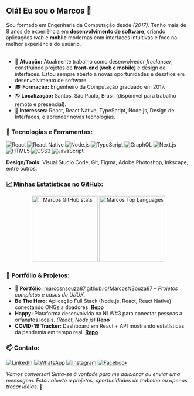 ## Olá! Eu sou o Marcos 👋 

Sou formado em Engenharia da Computação desde *(2017)*. Tenho mais de 8 anos de experiência em **desenvolvimento de software**, criando aplicações *web* e **mobile** modernas com interfaces intuitivas e foco na melhor experiência do usuário.  
<br/>

- 💼 **Atuação:** Atualmente trabalho como desenvolvedor *freelancer*, construindo projetos de **front-end (web e mobile)** e design de interfaces. Estou sempre aberto a novas oportunidades e desafios em desenvolvimento de software.  
- 🎓 **Formação:** Engenheiro da Computação graduado em 2017.  
- 🌎 **Localização:** Santos, São Paulo, Brasil (disponível para trabalho remoto e presencial).  
- 🎯 **Interesses:** React, React Native, TypeScript, Node.js, Design de Interfaces, e aprender novas tecnologias.

### 🚀 Tecnologias e Ferramentas:

![React](https://img.shields.io/badge/React-20232A?style=for-the-badge&logo=react&logoColor=61DAFB) 
![React Native](https://img.shields.io/badge/React_Native-20232A?style=for-the-badge&logo=react&logoColor=61DAFB) 
![Node.js](https://img.shields.io/badge/Node.js-339933?style=for-the-badge&logo=nodedotjs&logoColor=white) 
![TypeScript](https://img.shields.io/badge/TypeScript-007ACC?style=for-the-badge&logo=typescript&logoColor=white) 
![GraphQL](https://img.shields.io/badge/GraphQL-E10098?style=for-the-badge&logo=graphql&logoColor=white) 
![Next.js](https://img.shields.io/badge/Next.js-000000?style=for-the-badge&logo=nextdotjs&logoColor=white)  
![HTML5](https://img.shields.io/badge/HTML5-E34F26?style=for-the-badge&logo=html5&logoColor=white) 
![CSS3](https://img.shields.io/badge/CSS3-1572B6?style=for-the-badge&logo=css3&logoColor=white) 
![JavaScript](https://img.shields.io/badge/JavaScript-F7DF1E?style=for-the-badge&logo=javascript&logoColor=black) 

**Design/Tools:**  Visual Studio Code, Git, Figma, Adobe Photoshop, Inkscape, entre outros.

### 📈 Minhas Estatísticas no GitHub:
<p align="center">
  <img height="180em" src="https://github-readme-stats.vercel.app/api?username=MarcosNSouza87&show_icons=true&theme=radical&include_all_commits=true&count_private=true" alt="Marcos GitHub stats"/> 
  <img height="180em" src="https://github-readme-stats.vercel.app/api/top-langs/?username=MarcosNSouza87&layout=compact&theme=radical" alt="Marcos Top Languages"/>
</p>

### 💼 Portfólio & Projetos:
- 🔗 **Portfólio:** [marcosnsouza87.github.io/MarcosNSouza87](https://marcosnsouza87.github.io/MarcosNSouza87/) – *Projetos completos e cases de UI/UX.*  
- **Be The Hero:** Aplicação Full Stack (Node.js, React, React Native) conectando ONGs a doadores. **[Repo](https://github.com/MarcosNSouza87/be-the-hero)**  
- **Happy:** Plataforma desenvolvida na NLW#3 para conectar pessoas a orfanatos locais. *(React, Node.js)* **[Repo](https://github.com/MarcosNSouza87/Happy-NLW-3)**  
- **COVID-19 Tracker:** Dashboard em React + API mostrando estatísticas da pandemia em tempo real. **[Repo](https://github.com/MarcosNSouza87/covid-19-tracker)**  

### 📫 Contato:

[![LinkedIn](https://img.shields.io/badge/LinkedIn-MarcosNSouza87-0e76a8?style=for-the-badge&logo=linkedin&logoColor=white)](https://www.linkedin.com/in/marcosnsouza) 
[![WhatsApp](https://img.shields.io/badge/WhatsApp-(13)%209911-79703-25D366?style=for-the-badge&logo=whatsapp&logoColor=white)](https://api.whatsapp.com/send?phone=5513991179703) 
[![Instagram](https://img.shields.io/badge/@nipfhire-E4405F?style=for-the-badge&logo=instagram&logoColor=white)](https://www.instagram.com/nipfhire) 
[![Facebook](https://img.shields.io/badge/Facebook-3b5998?style=for-the-badge&logo=facebook&logoColor=white)](https://www.facebook.com/markos.nunnes.87/) 

*Vamos conversar! Sinta-se à vontade para me adicionar ou enviar uma mensagem. Estou aberto a projetos, oportunidades de trabalho ou apenas trocar idéias.* 🚀
